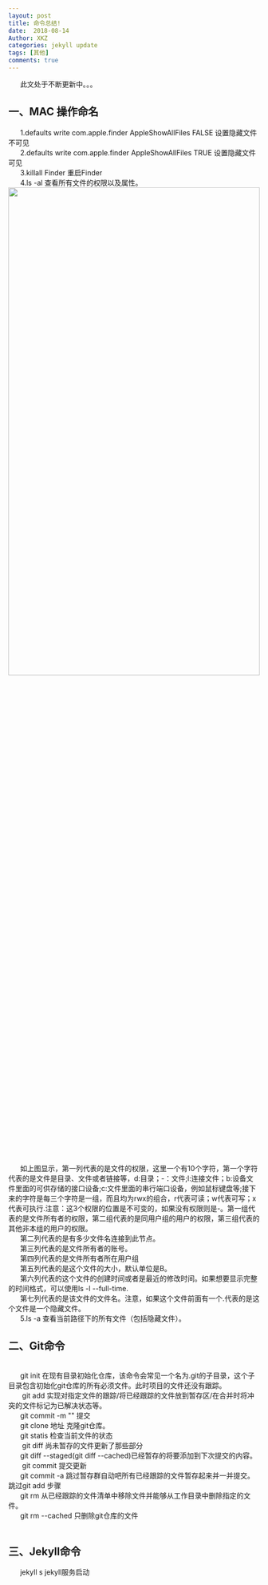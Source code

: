 ```yaml
---
layout: post
title: 命令总结!
date:  2018-08-14
Author: XKZ
categories: jekyll update
tags: [其他]
comments: true
---
```

&nbsp;&nbsp;&nbsp;&nbsp;&nbsp;&nbsp;此文处于不断更新中。。。
<h2>一、MAC 操作命名</h2>
&nbsp;&nbsp;&nbsp;&nbsp;&nbsp;&nbsp;1.defaults write com.apple.finder AppleShowAllFiles FALSE   设置隐藏文件不可见	
<br>&nbsp;&nbsp;&nbsp;&nbsp;&nbsp;&nbsp;2.defaults write com.apple.finder AppleShowAllFiles TRUE   设置隐藏文件可见
<br>&nbsp;&nbsp;&nbsp;&nbsp;&nbsp;&nbsp;3.killall Finder  重启Finder 
<br>&nbsp;&nbsp;&nbsp;&nbsp;&nbsp;&nbsp;4.ls -al 查看所有文件的权限以及属性。 
<img src="https://xukaizhong188.github.io/xukaizhong.github.io/assets/postImages/2018-0814/pic1.jpg" width = "100%" height = "50%"  />
<br>&nbsp;&nbsp;&nbsp;&nbsp;&nbsp;&nbsp;如上图显示，第一列代表的是文件的权限，这里一个有10个字符，第一个字符代表的是文件是目录、文件或者链接等，d:目录；-：文件;l:连接文件；b:设备文件里面的可供存储的接口设备;c:文件里面的串行端口设备，例如鼠标键盘等;接下来的字符是每三个字符是一组，而且均为rwx的组合，r代表可读；w代表可写；x代表可执行.注意：这3个权限的位置是不可变的，如果没有权限则是-。第一组代表的是文件所有者的权限，第二组代表的是同用户组的用户的权限，第三组代表的其他非本组的用户的权限。
<br>&nbsp;&nbsp;&nbsp;&nbsp;&nbsp;&nbsp;第二列代表的是有多少文件名连接到此节点。
<br>&nbsp;&nbsp;&nbsp;&nbsp;&nbsp;&nbsp;第三列代表的是文件所有者的账号。
<br>&nbsp;&nbsp;&nbsp;&nbsp;&nbsp;&nbsp;第四列代表的是文件所有者所在用户组
<br>&nbsp;&nbsp;&nbsp;&nbsp;&nbsp;&nbsp;第五列代表的是这个文件的大小，默认单位是B。
<br>&nbsp;&nbsp;&nbsp;&nbsp;&nbsp;&nbsp;第六列代表的这个文件的创建时间或者是最近的修改时间。如果想要显示完整的时间格式，可以使用ls -l --full-time.
<br>&nbsp;&nbsp;&nbsp;&nbsp;&nbsp;&nbsp;第七列代表的是该文件的文件名。注意，如果这个文件前面有一个.代表的是这个文件是一个隐藏文件。
<br>&nbsp;&nbsp;&nbsp;&nbsp;&nbsp;&nbsp;5.ls -a 查看当前路径下的所有文件（包括隐藏文件）。 
<h2>二、Git命令</h2>
<br>&nbsp;&nbsp;&nbsp;&nbsp;&nbsp;&nbsp;git init 在现有目录初始化仓库，该命令会常见一个名为.git的子目录，这个子目录包含初始化git仓库的所有必须文件。此时项目的文件还没有跟踪。
<br>&nbsp;&nbsp;&nbsp;&nbsp;&nbsp;&nbsp;
git add 实现对指定文件的跟踪/将已经跟踪的文件放到暂存区/在合并时将冲突的文件标记为已解决状态等。
<br>&nbsp;&nbsp;&nbsp;&nbsp;&nbsp;&nbsp;git commit -m "" 提交
<br>&nbsp;&nbsp;&nbsp;&nbsp;&nbsp;&nbsp;git clone 地址 克隆git仓库。
<br>&nbsp;&nbsp;&nbsp;&nbsp;&nbsp;&nbsp;git statis 检查当前文件的状态
<br>&nbsp;&nbsp;&nbsp;&nbsp;&nbsp;&nbsp;
git diff 尚未暂存的文件更新了那些部分
<br>&nbsp;&nbsp;&nbsp;&nbsp;&nbsp;&nbsp;git diff --staged(git diff --cached)已经暂存的将要添加到下次提交的内容。
<br>&nbsp;&nbsp;&nbsp;&nbsp;&nbsp;&nbsp;
git commit 提交更新
<br>&nbsp;&nbsp;&nbsp;&nbsp;&nbsp;&nbsp;git commit -a 跳过暂存群自动吧所有已经跟踪的文件暂存起来并一并提交。跳过git add 步骤
<br>&nbsp;&nbsp;&nbsp;&nbsp;&nbsp;&nbsp;git rm 从已经跟踪的文件清单中移除文件并能够从工作目录中删除指定的文件。
<br>&nbsp;&nbsp;&nbsp;&nbsp;&nbsp;&nbsp;git rm --cached 只删除git仓库的文件
<br>&nbsp;&nbsp;&nbsp;&nbsp;&nbsp;&nbsp;
<h2>三、Jekyll命令</h2>
&nbsp;&nbsp;&nbsp;&nbsp;&nbsp;&nbsp;jekyll s jekyll服务启动



